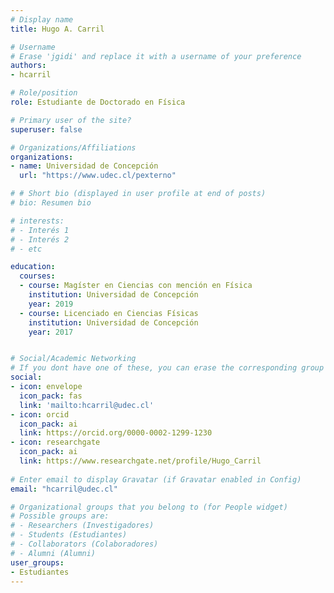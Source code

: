 ```yaml
---
# Display name
title: Hugo A. Carril

# Username
# Erase 'jgidi' and replace it with a username of your preference
authors:
- hcarril

# Role/position
role: Estudiante de Doctorado en Física

# Primary user of the site?
superuser: false

# Organizations/Affiliations
organizations:
- name: Universidad de Concepción
  url: "https://www.udec.cl/pexterno"

# # Short bio (displayed in user profile at end of posts)
# bio: Resumen bio

# interests:
# - Interés 1
# - Interés 2
# - etc

education:
  courses:
  - course: Magíster en Ciencias con mención en Física
    institution: Universidad de Concepción
    year: 2019
  - course: Licenciado en Ciencias Físicas
    institution: Universidad de Concepción
    year: 2017


# Social/Academic Networking
# If you dont have one of these, you can erase the corresponding group
social:
- icon: envelope
  icon_pack: fas
  link: 'mailto:hcarril@udec.cl'
- icon: orcid
  icon_pack: ai
  link: https://orcid.org/0000-0002-1299-1230
- icon: researchgate
  icon_pack: ai
  link: https://www.researchgate.net/profile/Hugo_Carril
  
# Enter email to display Gravatar (if Gravatar enabled in Config)
email: "hcarril@udec.cl"

# Organizational groups that you belong to (for People widget)
# Possible groups are:
# - Researchers (Investigadores)
# - Students (Estudiantes)
# - Collaborators (Colaboradores)
# - Alumni (Alumni)
user_groups:
- Estudiantes
---
```

